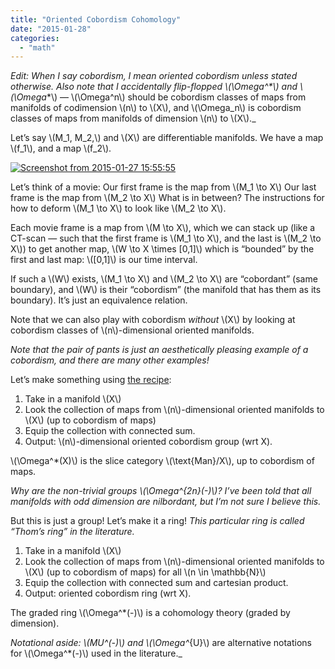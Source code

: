 ```yaml
---
title: "Oriented Cobordism Cohomology"
date: "2015-01-28"
categories: 
  - "math"
---
```


_Edit: When I say cobordism, I mean oriented cobordism unless stated otherwise. Also note that I accidentally flip-flopped \\(\Omega^*\\) and \\(\Omega_*\\) — \\(\Omega^n\\) should be cobordism classes of maps from manifolds of codimension \\(n\\) to \\(X\\), and \\(\Omega_n\\) is cobordism classes of maps from manifolds of dimension \\(n\\) to \\(X\\)._

Let’s say \\(M_1, M_2,\\) and \\(X\\) are differentiable manifolds. We have a map \\(f_1\\), and a map \\(f_2\\).

[![Screenshot from 2015-01-27 15:55:55](/wp-content/uploads/2015/01/Screenshot-from-2015-01-27-155555.png)](/wp-content/uploads/2015/01/Screenshot-from-2015-01-27-155555.png)

Let’s think of a movie: Our first frame is the map from \\(M_1 \to X\\) Our last frame is the map from \\(M_2 \to X\\) What is in between? The instructions for how to deform \\(M_1 \to X\\) to look like \\(M_2 \to X\\).

Each movie frame is a map from \\(M \to X\\), which we can stack up (like a CT-scan — such that the first frame is \\(M_1 \to X\\), and the last is \\(M_2 \to X\\)) to get another map, \\(W \to X \times [0,1]\\) which is “bounded” by the first and last map: \\([0,1]\\) is our time interval.

If such a \\(W\\) exists, \\(M_1 \to X\\) and \\(M_2 \to X\\) are “cobordant” (same boundary), and \\(W\\) is their “cobordism” (the manifold that has them as its boundary). It’s just an equivalence relation.

Note that we can also play with cobordism _without_ \\(X\\) by looking at cobordism classes of \\(n\\)-dimensional oriented manifolds.

_Note that the pair of pants is just an aesthetically pleasing example of a cobordism, and there are many other examples!_

Let’s make something using [the recipe](/recipe/):

1. Take in a manifold \\(X\\)
2. Look the collection of maps from \\(n\\)-dimensional oriented manifolds to \\(X\\) (up to cobordism of maps)
3. Equip the collection with connected sum.
4. Output: \\(n\\)-dimensional oriented cobordism group (wrt X).

\\(\Omega^*(X)\\) is the slice category \\(\text{Man}/X\\), up to cobordism of maps.

_Why are the non-trivial groups \\(\Omega^{2n}(-)\\)? I’ve been told that all manifolds with odd dimension are nilbordant, but I’m not sure I believe this._

But this is just a group! Let’s make it a ring! _This particular ring is called “Thom’s ring” in the literature._

1. Take in a manifold \\(X\\)
2. Look the collection of maps from \\(n\\)-dimensional oriented manifolds to \\(X\\) (up to cobordism of maps) for all \\(n \in \mathbb{N}\\)
3. Equip the collection with connected sum and cartesian product.
4. Output: oriented cobordism ring (wrt X).

The graded ring \\(\Omega^*(-)\\) is a cohomology theory (graded by dimension).

_Notational aside: \\(MU^*(-)\\) and \\(\Omega^*_{U}\\) are alternative notations for \\(\Omega^*(-)\\) used in the literature._

